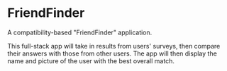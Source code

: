 # FriendFinder

A compatibility-based "FriendFinder" application.

This full-stack app will take in results from users' surveys, then compare their answers with those from other users. The app will then display the name and picture of the user with the best overall match. 



